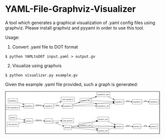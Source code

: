 # YAML-File-Graphviz-Visualizer

A tool which generates a graphical visualization of .yaml config files using graphviz. Please install graphviz and pyyaml in order to use this tool.

Usage:
1. Convert .yaml file to DOT format
```
$ python YAMLtoDOT input.yaml > output.gv
```
2. Visualize using graphvis
```
$ python visualizer.py example.gv
```

Given the example .yaml file provided, such a graph is generated:
<p align="center">
  <img src="https://github.com/benedictprintz/YAML-File-Graphviz-Visualizer/blob/master/example.png" width="750">
</p>


